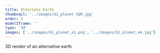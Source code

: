 ```yaml
---
title: Alternate Earth
thumbnail: '../images/G1_planet_SQR.jpg'
order: 5
modelIframe: ''
type: '3d'
images: ['../images/G1_planet_e1.png', '../images/G1_planet_e4.jpg']
---
```


3D render of an alternative earth
